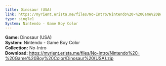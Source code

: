 ```yaml
---
title: Dinosaur (USA)
link: https://myrient.erista.me/files/No-Intro/Nintendo%20-%20Game%20Boy%20Color/Dinosaur%20(USA).zip
type: single1
System: Nintendo - Game Boy Color
---
```

<b>Game:</b> Dinosaur (USA)<br>
<b>System:</b> Nintendo - Game Boy Color<br>
<b>Collection:</b> No-Intro<br>
<b>Download:</b> https://myrient.erista.me/files/No-Intro/Nintendo%20-%20Game%20Boy%20Color/Dinosaur%20(USA).zip